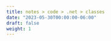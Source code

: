 ```yaml
---
title: notes > code > .net > classes
date: "2023-05-30T00:00:00-06:00"
draft: false
weight: 1
---
```

